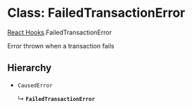 # Class: FailedTransactionError

[React Hooks](../modules/React_Hooks.md).FailedTransactionError

Error thrown when a transaction fails

## Hierarchy

- `CausedError`

  ↳ **`FailedTransactionError`**
